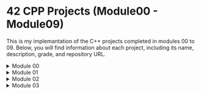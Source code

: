 # 42 CPP Projects (Module00 - Module09)

This is my implemantation of the C++ projects completed in modules 00 to 09. Below, you will find information about each project, including its name, description, grade, and repository URL.

<details>
    <summary>Module 00</summary>

<details>
    <summary>───── Exercise 00 ─────</summary>

### [Exercise 00] : Megaphone

- **Description:**
The Megaphone program is designed to echo input arguments in uppercase. When executed, it takes input strings as arguments and converts them to uppercase letters, then prints the result. If no arguments are provided, it outputs a specific message. The program ensures that all input strings are converted to uppercase, making the output loud and clear.

  To run, open the terminal and type 'make', and the program will compile.

```shell
./megaphone
```
  For assurance, run with Valgrind to check for errors and memory leaks.
  
```shell
valgrind ./megaphone
```
  After entering the program's name, you can input as many strings as you want, and all the input will be converted to uppercase letters.
  
```shell
valgrind ./megaphone "abc" "def"
```

- **Turn-in Directory:**
ex00/
- **Files to Turn in:**
Makefile |
megaphone.cpp

- **Forbidden Functions:** None
</details>

<details>
    <summary>───── Exercise 01 ─────</summary>
    
### [Exercise 01] : My Awesome PhoneBook

- **Description:**
My Awesome PhoneBook is a basic phonebook software written in C++. It consists of two classes: PhoneBook and Contact. The PhoneBook class manages an array of contacts and can store up to 8 contacts. If the user tries to add a 9th contact, the oldest one is replaced. The Contact class represents a phonebook contact. The program allows users to add new contacts, search for existing contacts, and exit the phonebook.

  To run, open the terminal and type 'make', and the program will compile.

```shell
./phonebook
```
  For assurance, run with Valgrind to check for errors and memory leaks.
  
```shell
valgrind ./phonebook
```

- **Turn-in Directory:**
ex01/
- **Files to Turn in:**
    Makefile |
    *.cpp |
    *.{h, hpp}

- **Forbidden Functions:** None
</details>

<details>
    <summary>───── Exercise 02 ─────</summary>

### [Exercise 02] : The Job Of Your Dreams

- **Description:**
The Job Of Your Dreams task involves recreating a lost file, Account.cpp, based on available files such as Account.hpp and a log file. The log file provides clues about the implementation of the Account class. The goal is to recreate the Account.cpp file by analyzing the provided files and ensuring that the recreated program passes the tests. This exercise tests the understanding and implementation skills of C++ classes and member functions.

To run, open the terminal and type 'make', and the program will compile.

```shell
./account
```
For assurance, run with Valgrind to check for errors and memory leaks.
  
```shell
valgrind ./account
```
To run do:
```shell
make download
```
```shell
./account > fred.log 
```
```shell
diff <(cut -c 18- fred.log) <(cut -c 18- 19920104_091532.log) 
```
If the result is a new line, well done, your job is done!!!
It means there is no difference between your log and the 19920104_091532.log.
(The only difference should be the date).

- **Turn-in Directory:**
ex02/
- **Files to Turn in:**
    Makefile |
    *.cpp |

- **Forbidden Functions:** None

</details>

## Grade: 100/100

</details>
</details>

<details>
    <summary>Module 01</summary>
 &#8203;
    
Each exercise presents a different challenge in C++, covering everything from basic concepts to more advanced topics like memory allocation, pointers and references, file manipulation, and the use of control structures.

<details>
    <summary>───── Exercise 00 ─────</summary>

  ### [Exercise 00] : BraiiiiiiinnnzzzZ

- **Description:**
This exercise involves implementing a Zombie class, where each Zombie instance has a name and can announce itself. Additionally, two functions need to be implemented: newZombie, which creates a new zombie and returns it, and randomChump, which creates a zombie and makes it announce itself. The goal is to determine when it's best to allocate zombies on the stack or heap.

To run, open the terminal and type 'make', and the program will compile.

```shell
./zombie
```
For assurance, run with Valgrind to check for errors and memory leaks.
  
```shell
valgrind ./zombie
```
- **Turn-in Directory:**
ex00/

- **Files to Turn in:**
    Makefile | main.cpp | Zombie.{h, hpp} | Zombie.cpp | newZombie.cpp | randomChump.cpp

- **Forbidden Functions:** None
</details>

<details>
    <summary>───── Exercise 01 ─────</summary>

  ### [Exercise 01] : Moar brainz!

- **Description:**
This exercise involves creating a horde of zombies. The zombieHorde function allocates a specified number of Zombie objects in a single allocation and initializes them with specific names. The objective is to test the zombieHorde function and ensure there are no memory leaks.

To run, open the terminal and type 'make', and the program will compile.

```shell
./zombiehorde
```
For assurance, run with Valgrind to check for errors and memory leaks.
  
```shell
valgrind ./zombiehorde
```
- **Turn-in Directory:**
ex01/

- **Files to Turn in:**
    Makefile | main.cpp | Zombie.{h, hpp} | Zombie.cpp | zombieHorde.cpp


- **Forbidden Functions:** None
</details>

<details>
    <summary>───── Exercise 02 ─────</summary>

  ### [Exercise 02] : HI THIS IS BRAIN

- **Description:**
In this exercise, you're asked to write a program that prints information about string variables and their corresponding pointers and references. The goal is to better understand references in C++.

To run, open the terminal and type 'make', and the program will compile.

```shell
./brain
```
For assurance, run with Valgrind to check for errors and memory leaks.
  
```shell
valgrind ./brain
```
- **Turn-in Directory:**
ex02/

- **Files to Turn in:**
    Makefile | main.cpp

- **Forbidden Functions:** None
</details>

<details>
    <summary>───── Exercise 03 ─────</summary>

  ### [Exercise 03] : Unnecessary violence

- **Description:**
Here, you need to implement a Weapon class with a private type attribute and functions to get and set this type. Additionally, two classes HumanA and HumanB are created, each with a Weapon and a name, capable of attacking. The difference between the classes is that HumanA always has a weapon, while HumanB may or may not have one.

To run, open the terminal and type 'make', and the program will compile.

```shell
./weapon
```
For assurance, run with Valgrind to check for errors and memory leaks.
  
```shell
valgrind ./weapon
```
- **Turn-in Directory:**
ex03/

- **Files to Turn in:**
    Makefile | main.cpp | Weapon.{h, hpp} | Weapon.cpp | HumanA.{h,hpp} | HumanA.cpp | HumanB.{h, hpp} | HumanB.cpp


- **Forbidden Functions:** None
</details>

<details>
    <summary>───── Exercise 04 ─────</summary>

  ### [Exercise 04] : Sed is for losers

- **Description:**
The goal of this exercise is to create a program that replaces all occurrences of one string s1 with another string s2 in a specified file. File manipulation in C is forbidden, and the replacement must be done using string manipulation functions.

To run, open the terminal and type 'make', and the program will compile.

```shell
./replace
```
For assurance, run with Valgrind to check for errors and memory leaks.
  
```shell
valgrind ./replace
```
In the terminal, type 'make txt' to compile a text file.
Then, use it with the program, and s1 will be replaced by s2 in <name>.txt.replace.
  
```shell
./replace <filename> <s1> <s2>
```
Example:
```shell
./replace fred.txt a b
```
- **Turn-in Directory:**
ex04/

- **Files to Turn in:**
    Makefile | main.cpp | *.cpp | *.{h, hpp}

- **Forbidden Functions:** std::string::replace
</details>

<details>
    <summary>───── Exercise 05 ─────</summary>

  ### [Exercise 05] : Harl 2.0

- **Description:**
In this exercise, you need to create a Harl class that can emit messages of different levels (DEBUG, INFO, WARNING, ERROR). The challenge is to implement this functionality using member function pointers. The objective is to automate Harl's messages based on different log levels.

To run, open the terminal and type 'make', and the program will compile.

```shell
./harl
```
For assurance, run with Valgrind to check for errors and memory leaks.
  
```shell
valgrind ./harl
```
- **Turn-in Directory:**
ex05/

- **Files to Turn in:**
    Makefile | main.cpp | Harl.{h, hpp} | Harl.cpp

- **Forbidden Functions:** None
</details>

<details>
    <summary>───── Exercise 06 ─────</summary>

  ### [Exercise 06] : Harl filter

- **Description:**
This exercise involves implementing a filtering system for Harl's messages based on different log levels. The program should display only messages of a certain level and above. The challenge is to implement this using the switch statement in C++.

To run, open the terminal and type 'make', and the program will compile.

```shell
./harlFilter 
```
For assurance, run with Valgrind to check for errors and memory leaks.
  
```shell
valgrind ./harlFilter
```
Running without arguments should return this:
  
```shell
./harlFilter [LEVEL] --> <DEBUG> <INFO> <WARNING> <ERROR>
```
Example of how to use:
```shell
./harlFilter DEBUG
```
- **Turn-in Directory:**
ex06/

- **Files to Turn in:**
    Makefile | main.cpp | Harl.{h, hpp} | Harl.cpp

- **Forbidden Functions:** None
</details>






## Grade: 100/100
</details>
</details>

<details>
    <summary>Module 02</summary>

## Module02

### [Project Name]
- **Description:** [Brief description of the project]
- **Grade:** [Project Grade]
- **Repository:** [Project URL]

### [Project Name]
- **Description:** [Brief description of the project]
- **Grade:** [Project Grade]
- **Repository:** [Project URL]

</details>

<details>
    <summary>Module 03</summary>

## Module03

### [Project Name]
- **Description:** [Brief description of the project]
- **Grade:** [Project Grade]
- **Repository:** [Project URL]

### [Project Name]
- **Description:** [Brief description of the project]
- **Grade:** [Project Grade]
- **Repository:** [Project URL]

## Module04

### [Project Name]
- **Description:** [Brief description of the project]
- **Grade:** [Project Grade]
- **Repository:** [Project URL]

### [Project Name]
- **Description:** [Brief description of the project]
- **Grade:** [Project Grade]
- **Repository:** [Project URL]

</details>
